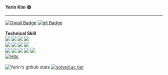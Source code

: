 #### Yerin Kim 😄
---
[![Gmail Badge](https://img.shields.io/badge/kimy9985@gmail.com-c14438?style=flat-square&logo=Gmail&logoColor=white&link=mailto:kimy9985@gmail.com)](mailto:kimy9985@gmail.com)
[![git Badge](https://img.shields.io/badge/-TechBlog-darkgreen?style=flat-square&logo=git&logoColor=white&link=https://yeong95.tistory.com)](https://yeong95.tistory.com/)
<br/>
<br/>**Technical Skill** <br/>
<img src="https://img.shields.io/badge/-C%20&%20C++-659ad2?style=flat&logo=c%2B%2B&logoColor=ffffff"> <img src="https://img.shields.io/badge/-Java 8-06305b?style=flat&logo=java&logoColor=white"> <img src="https://img.shields.io/badge/-Python%203-black?style=flat&logo=python&logoColor=white"> 
<img src = "https://img.shields.io/badge/-HTML5-E34F26?style=flat&logo=html5&logoColor=white"> <br /><img src = "https://img.shields.io/badge/-CSS3-1572B6?style=flat&logo=css3&logoColor=white">  <img src="https://img.shields.io/badge/-JavaScript-black?style=flat&logo=javascript&logoColor=eed718"> 
<img src="https://img.shields.io/badge/-django-black?style=flat&logo=django"> 
<img src="https://img.shields.io/badge/-Problem%20Solving-ffa804?style=flat"> <br /><img src="https://img.shields.io/badge/-Database%20Management-4d008f?style=flat">
<img src="https://img.shields.io/badge/-Android-black?style=flat&logo=android"> 
<img src="https://img.shields.io/badge/-Kotlin-black?style=flat&logo=Kotlin"> 
<img src="https://img.shields.io/badge/-Machine%20Learning-102230?style=flat"> <img src="https://img.shields.io/badge/-R-black?style=flat&logo=r&logoColor=5b8cc4"> 
<br/>
[![Hits](https://hits.seeyoufarm.com/api/count/incr/badge.svg?url=https%3A%2F%2Fgithub.com%2FJooEHyeon&count_bg=%23B0B0B0&title_bg=%23FD8F8F&icon=&icon_color=%23FF0000&title=TODAY&edge_flat=false)](https://hits.seeyoufarm.com)
<br/><br />
![Yerin's github stats](https://github-readme-stats.vercel.app/api?username=yerin85&show_icons=true)
[![solved.ac tier](http://mazassumnida.wtf/api/generate_badge?boj=nir805)](https://solved.ac/nir805)

